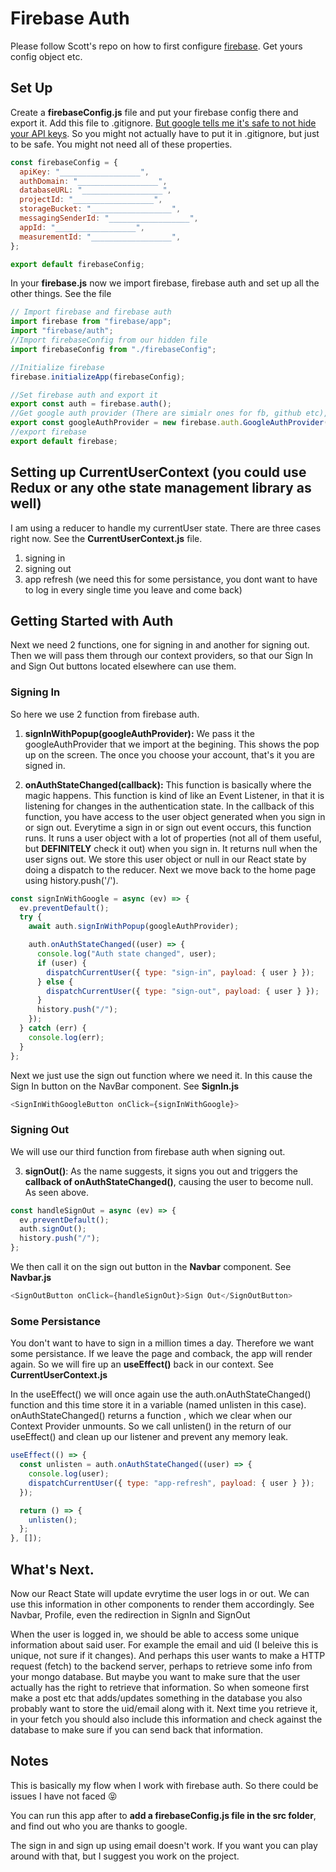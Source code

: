 # Firebase Auth

Please follow Scott's repo on how to first configure [firebase](https://firebase.google.com/). Get yours config object etc.

## Set Up

Create a **firebaseConfig.js** file and put your firebase config there and export it. Add this file to .gitignore. [But google tells me it's safe to not hide your API keys](https://stackoverflow.com/questions/37482366/is-it-safe-to-expose-firebase-apikey-to-the-public). So you might not actually have to put it in .gitignore, but just to be safe. You might not need all of these properties.

```javascript
const firebaseConfig = {
  apiKey: "__________________",
  authDomain: "__________________",
  databaseURL: "__________________",
  projectId: "__________________",
  storageBucket: "__________________",
  messagingSenderId: "__________________",
  appId: "__________________",
  measurementId: "__________________",
};

export default firebaseConfig;
```

In your **firebase.js** now we import firebase, firebase auth and set up all the other things. See the file

```javascript
// Import firebase and firebase auth
import firebase from "firebase/app";
import "firebase/auth";
//Import firebaseConfig from our hidden file
import firebaseConfig from "./firebaseConfig";

//Initialize firebase
firebase.initializeApp(firebaseConfig);

//Set firebase auth and export it
export const auth = firebase.auth();
//Get google auth provider (There are simialr ones for fb, github etc), export it
export const googleAuthProvider = new firebase.auth.GoogleAuthProvider();
//export firebase
export default firebase;
```

## Setting up CurrentUserContext (you could use Redux or any othe state management library as well)

I am using a reducer to handle my currentUser state. There are three cases right now.
See the **CurrentUserContext.js** file.

1. signing in
2. signing out
3. app refresh (we need this for some persistance, you dont want to have to log in every single time you leave and come back)

## Getting Started with Auth

Next we need 2 functions, one for signing in and another for signing out. Then we will pass them through our context providers, so that our Sign In and Sign Out buttons located elsewhere can use them.

### Signing In

So here we use 2 function from firebase auth.

1. **signInWithPopup(googleAuthProvider):** We pass it the googleAuthProvider that we import at the begining. This shows the pop up on the screen. The once you choose your account, that's it you are signed in.

2. **onAuthStateChanged(callback):** This function is basically where the magic happens. This function is kind of like an Event Listener, in that it is listening for changes in the authentication state. In the callback of this function, you have access to the user object generated when you sign in or sign out. Everytime a sign in or sign out event occurs, this function runs. It runs a user object with a lot of properties (not all of them useful, but **DEFINITELY** check it out) when you sign in. It returns null when the user signs out. We store this user object or null in our React state by doing a dispatch to the reducer. Next we move back to the home page using history.push('/').

```javascript
const signInWithGoogle = async (ev) => {
  ev.preventDefault();
  try {
    await auth.signInWithPopup(googleAuthProvider);

    auth.onAuthStateChanged((user) => {
      console.log("Auth state changed", user);
      if (user) {
        dispatchCurrentUser({ type: "sign-in", payload: { user } });
      } else {
        dispatchCurrentUser({ type: "sign-out", payload: { user } });
      }
      history.push("/");
    });
  } catch (err) {
    console.log(err);
  }
};
```

Next we just use the sign out function where we need it. In this cause the Sign In button on the NavBar component. See **SignIn.js**

```javascript
<SignInWithGoogleButton onClick={signInWithGoogle}>
```

### Signing Out

We will use our third function from firebase auth when signing out.

3. **signOut()**: As the name suggests, it signs you out and triggers the **callback of onAuthStateChanged()**, causing the user to become null. As seen above.

```javascript
const handleSignOut = async (ev) => {
  ev.preventDefault();
  auth.signOut();
  history.push("/");
};
```

We then call it on the sign out button in the **Navbar** component. See **Navbar.js**

```javascript
<SignOutButton onClick={handleSignOut}>Sign Out</SignOutButton>
```

### Some Persistance

You don't want to have to sign in a million times a day. Therefore we want some persistance. If we leave the page and comback, the app will render again. So we will fire up an **useEffect()** back in our context. See **CurrentUserContext.js**

In the useEffect() we will once again use the auth.onAuthStateChanged() function and this time store it in a variable (named unlisten in this case). onAuthStateChanged() returns a function , which we clear when our Context Provider unmounts. So we call unlisten() in the return of our useEffect() and clean up our listener and prevent any memory leak.

```javascript
useEffect(() => {
  const unlisten = auth.onAuthStateChanged((user) => {
    console.log(user);
    dispatchCurrentUser({ type: "app-refresh", payload: { user } });
  });

  return () => {
    unlisten();
  };
}, []);
```

## What's Next.

Now our React State will update evrytime the user logs in or out. We can use this information in other components to render them accordingly. See Navbar, Profile, even the redirection in SignIn and SignOut

When the user is logged in, we should be able to access some unique information about said user. For example the email and uid (I beleive this is unique, not sure if it changes). And perhaps this user wants to make a HTTP request (fetch) to the backend server, perhaps to retrieve some info from your mongo database. But maybe you want to make sure that the user actually has the right to retrieve that information. So when someone first make a post etc that adds/updates something in the database you also probably want to store the uid/email along with it. Next time you retrieve it, in your fetch you should also include this information and check against the database to make sure if you can send back that information.

## Notes

This is basically my flow when I work with firebase auth. So there could be issues I have not faced :stuck_out_tongue_closed_eyes:

You can run this app after to **add a firebaseConfig.js file in the src folder**, and find out who you are thanks to google.

The sign in and sign up using email doesn't work. If you want you can play around with that, but I suggest you work on the project.
